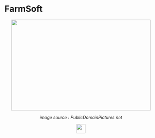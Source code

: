 # FarmSoft

<p align="center">
  <img width="460" height="300" src="https://www.publicdomainpictures.net/pictures/10000/velka/1-1241886505MO2J.jpg">
</p>
<p align="center" ><em>image source : PublicDomainPictures.net</em></p>

<p align="center">
  <a href="https://www.apple.com/swift/"><img height="30" src="https://img.shields.io/badge/Swift-lightgrey?style=flat&logo=swift&logoColor=white&labelColor=orange&link=http://left&link=http://right"></a>
  
</p>
